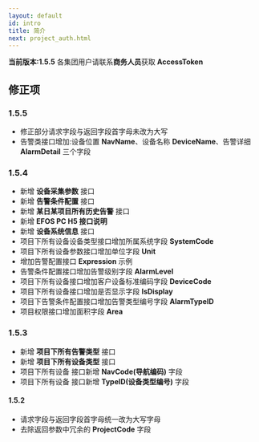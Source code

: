 ```yaml
---
layout: default
id: intro
title: 简介
next: project_auth.html
---
```


**当前版本:1.5.5**
各集团用户请联系**商务人员**获取 **AccessToken**

## 修正项

### 1.5.5
* 修正部分请求字段与返回字段首字母未改为大写
* 告警类接口增加:设备位置 **NavName**、设备名称 **DeviceName**、告警详细 **AlarmDetail** 三个字段

### 1.5.4

* 新增 **设备采集参数** 接口
* 新增 **告警条件配置** 接口
* 新增 **某日某项目所有历史告警** 接口
* 新增 **EFOS PC H5 接口说明**
* 新增 **设备系统信息** 接口
* 项目下所有设备设备类型接口增加所属系统字段 **SystemCode**
* 项目下所有设备参数接口增加单位字段 **Unit**
* 增加告警配置接口 **Expression** 示例
* 告警条件配置接口增加告警级别字段 **AlarmLevel**
* 项目下所有设备接口增加客户设备标准编码字段 **DeviceCode**
* 项目下所有设备接口增加是否显示字段 **IsDisplay**
* 项目下告警条件配置接口增加告警类型编号字段 **AlarmTypeID**
* 项目权限接口增加面积字段 **Area**

### 1.5.3

* 新增 **项目下所有告警类型** 接口
* 新增 **项目下所有设备类型** 接口
* 项目下所有设备 接口新增 **NavCode(导航编码)** 字段
* 项目下所有设备 接口新增 **TypeID(设备类型编号)** 字段

#### 1.5.2

* 请求字段与返回字段首字母统一改为大写字母
* 去除返回参数中冗余的 **ProjectCode** 字段
